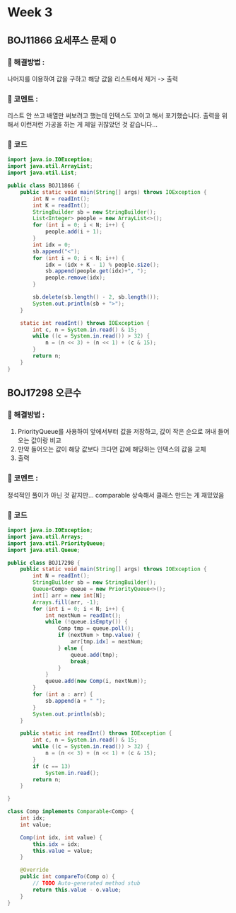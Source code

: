# Week 3
## BOJ11866 요세푸스 문제 0
### 🎈 해결방법 :
나머지를 이용하여 값을 구하고 해당 값을 리스트에서 제거 -> 출력

### 💬 코멘트 :
리스트 안 쓰고 배열만 써보려고 했는데 인덱스도 꼬이고 해서 포기했습니다. 출력을 위해서 이런저런 가공을 하는 게 제일 귀찮았던 것 같습니다...

### 📄 코드
```java
import java.io.IOException;
import java.util.ArrayList;
import java.util.List;

public class BOJ11866 {
	public static void main(String[] args) throws IOException {
		int N = readInt();
		int K = readInt();
		StringBuilder sb = new StringBuilder();
		List<Integer> people = new ArrayList<>();
		for (int i = 0; i < N; i++) {
			people.add(i + 1);
		}
		int idx = 0;
		sb.append("<");
		for (int i = 0; i < N; i++) {
			idx = (idx + K - 1) % people.size();
			sb.append(people.get(idx)+", ");
			people.remove(idx);
		}

		sb.delete(sb.length() - 2, sb.length());
		System.out.println(sb + ">");
	}

	static int readInt() throws IOException {
		int c, n = System.in.read() & 15;
		while ((c = System.in.read()) > 32) {
			n = (n << 3) + (n << 1) + (c & 15);
		}
		return n;
	}
}

```

## BOJ17298 오큰수
### 🎈 해결방법 :
1. PriorityQueue를 사용하여 앞에서부터 값을 저장하고, 값이 작은 순으로 꺼내 들어오는 값이랑 비교
2. 만약 들어오는 값이 해당 값보다 크다면 값에 해당하는 인덱스의 값을 교체
3. 출력

### 💬 코멘트 :
정석적인 풀이가 아닌 것 같지만... comparable 상속해서 클래스 만드는 게 재밌었음

### 📄 코드
```java
import java.io.IOException;
import java.util.Arrays;
import java.util.PriorityQueue;
import java.util.Queue;

public class BOJ17298 {
	public static void main(String[] args) throws IOException {
		int N = readInt();
		StringBuilder sb = new StringBuilder();
		Queue<Comp> queue = new PriorityQueue<>();
		int[] arr = new int[N];
		Arrays.fill(arr, -1);
		for (int i = 0; i < N; i++) {
			int nextNum = readInt();
			while (!queue.isEmpty()) {
				Comp tmp = queue.poll();
				if (nextNum > tmp.value) {
					arr[tmp.idx] = nextNum;
				} else {
					queue.add(tmp);
					break;
				}
			}
			queue.add(new Comp(i, nextNum));
		}
		for (int a : arr) {
			sb.append(a + " ");
		}
		System.out.println(sb);
	}

	public static int readInt() throws IOException {
		int c, n = System.in.read() & 15;
		while ((c = System.in.read()) > 32) {
			n = (n << 3) + (n << 1) + (c & 15);
		}
		if (c == 13)
			System.in.read();
		return n;
	}

}

class Comp implements Comparable<Comp> {
	int idx;
	int value;

	Comp(int idx, int value) {
		this.idx = idx;
		this.value = value;
	}

	@Override
	public int compareTo(Comp o) {
		// TODO Auto-generated method stub
		return this.value - o.value;
	}
}
```
